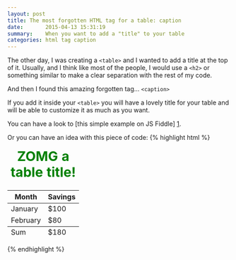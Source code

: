 ```yaml
---
layout: post
title: The most forgotten HTML tag for a table: caption
date:       2015-04-13 15:31:19
summary:    When you want to add a "title" to your table
categories: html tag caption
---
```


The other day, I was creating a `<table>` and I wanted to add a title at the top of it.
Usually, and I think like most of the people, I would use a `<h2>` or something similar to make a clear separation with the rest of my code.

And then I found this amazing forgotten tag... `<caption>`

If you add it inside your `<table>` you will have a lovely title for your table and will be able to customize it as much as you want.

You can have a look to [this simple example on JS Fiddle] [1].

Or you can have an idea with this piece of code:
{% highlight html %}
 <table style="width:400px">
     <caption style="font-weight:bold; font-size:30px; color:green;">ZOMG a table title!</caption>
 <thead>
  <tr>
     <th>Month</th>
     <th>Savings</th>
  </tr>
 </thead>
 <tfoot>
  <tr>
     <td>Sum</td>
     <td>$180</td>
  </tr>
 </tfoot>
 <tbody>
  <tr>
     <td>January</td>
     <td>$100</td>
  </tr>
  <tr>
     <td>February</td>
     <td>$80</td>
  </tr>
 </tbody>
</table> 
{% endhighlight %}

  [1]: http://jsfiddle.net/vatweb/q4zk5pdn/